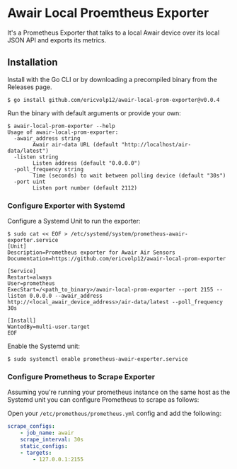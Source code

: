 # Awair Local Proemtheus Exporter

It's a Prometheus Exporter that talks to a local Awair device over its local JSON API and exports its metrics.

## Installation

Install with the Go CLI or by downloading a precompiled binary from the Releases page.

```shell
$ go install github.com/ericvolp12/awair-local-prom-exporter@v0.0.4
```

Run the binary with default arguments or provide your own:

```shell
$ awair-local-prom-exporter --help
Usage of awair-local-prom-exporter:
  -awair_address string
        Awair air-data URL (default "http://localhost/air-data/latest")
  -listen string
        Listen address (default "0.0.0.0")
  -poll_frequency string
        Time (seconds) to wait between polling device (default "30s")
  -port uint
        Listen port number (default 2112)
```

### Configure Exporter with Systemd

Configure a Systemd Unit to run the exporter:

```shell
$ sudo cat << EOF > /etc/systemd/system/prometheus-awair-exporter.service
[Unit]
Description=Prometheus exporter for Awair Air Sensors
Documentation=https://github.com/ericvolp12/awair-local-prom-exporter

[Service]
Restart=always
User=prometheus
ExecStart=/<path_to_binary>/awair-local-prom-exporter --port 2155 --listen 0.0.0.0 --awair_address http://<local_awair_device_address>/air-data/latest --poll_frequency 30s

[Install]
WantedBy=multi-user.target
EOF
```

Enable the Systemd unit:

```shell
$ sudo systemctl enable prometheus-awair-exporter.service
```

### Configure Prometheus to Scrape Exporter

Assuming you're running your prometheus instance on the same host as the Systemd unit you can configure Prometheus to scrape as follows:

Open your `/etc/prometheus/prometheus.yml` config and add the following:

```yaml
scrape_configs:
    - job_name: awair
    scrape_interval: 30s
    static_configs:
    - targets:
        - 127.0.0.1:2155
```